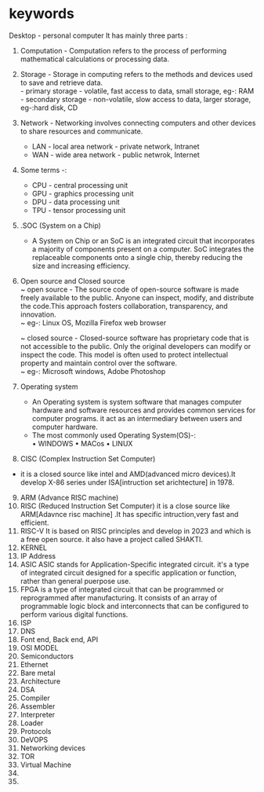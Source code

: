 # keywords
  Desktop - personal computer 
   It has mainly three parts :
1. Computation - Computation refers to the process of performing mathematical calculations or processing data.
    
2. Storage - Storage in computing refers to the methods and devices used to save and retrieve data.                        
        -  primary storage - volatile, fast access to data, small storage, eg-: RAM                                
        -  secondary storage - non-volatile, slow access to data, larger storage, eg-:hard disk, CD

3. Network - Networking involves connecting computers and other devices to share resources and communicate.
    -  LAN - local area network - private network, Intranet 
    -  WAN - wide area network - public netwrok, Internet 
    
4. Some terms -: 
     - CPU - central processing unit
     - GPU - graphics processing unit
     - DPU - data processing unit
     - TPU - tensor processing unit

5. .SOC (System on a Chip)
   - A System on Chip or an SoC is an integrated circuit that incorporates a majority of components present on a computer. SoC integrates       the replaceable components onto a single chip, thereby reducing the size and increasing efficiency.

6. Open source and Closed source                                  
   ~ open source - The source code of open-source software is made freely available to the public. Anyone can inspect, modify, and              distribute the code.This approach fosters collaboration, transparency, and innovation.                 
   ~ eg-: Linux OS, Mozilla Firefox web browser                                  
   
   ~ closed source - Closed-source software has proprietary code that is not accessible to the public. Only the original developers can         modify or inspect the code. This model is often used to protect intellectual property and maintain control over the software.         
   ~ eg-: Microsoft windows, Adobe Photoshop

7. Operating system
   - An Operating system is system software that manages computer hardware and software resources and provides common services for              computer programs. it act as an intermediary between users and computer hardware.              
   - The most commonly used Operating System(OS)-:               
      • WINDOWS
      • MACos
      • LINUX

8. CISC (Complex Instruction Set Computer)
  - it is a closed source like intel and AMD(advanced micro devices).It develop X-86 series under ISA[intruction set arichtecture] in           1978.
 
 9. ARM (Advance RISC machine)
10. RISC (Reduced Instruction Set Computer) it is a close source like ARM[Adavnce risc machine] .It has specific intruction,very fast and efficient.
13. RISC-V It is based on RISC principles and develop in 2023 and which is a free open source. it also have a project called SHAKTI.
14. KERNEL
15. IP Address
16. ASIC ASIC stands for Application-Specific integrated circuit. it's a type of integrated circuit designed for a specific application or function, rather than general puerpose use.
17. FPGA is a type of integrated circuit that can be programmed or reprogrammed after manufacturing. It consists of an array of programmable logic block and interconnects that can be configured to perform various digital functions.
18. ISP
19. DNS
20. Font end, Back end, API
21. OSI MODEL
22. Semiconductors
23. Ethernet
24. Bare metal
25. Architecture
26. DSA
27. Compiler
28. Assembler
29. Interpreter
30. Loader
31. Protocols
32. DeVOPS
33. Networking devices
34. TOR
35. Virtual Machine
36. 
37. 


